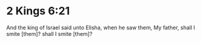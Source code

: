 # 2 Kings 6:21

And the king of Israel said unto Elisha, when he saw them, My father, shall I smite [them]? shall I smite [them]?